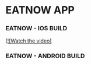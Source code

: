 # EATNOW APP

### EATNOW - IOS BUILD

[[![Watch the video]](https://user-images.githubusercontent.com/9693819/166615658-420930e7-b6d7-42f3-a2a2-d657eb0112b9.mp4)



### EATNOW - ANDROID BUILD
